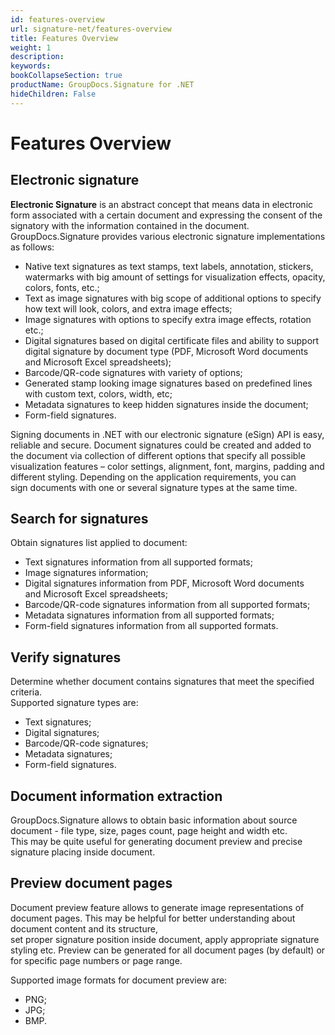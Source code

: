 ```yaml
---
id: features-overview
url: signature-net/features-overview
title: Features Overview
weight: 1
description: 
keywords: 
bookCollapseSection: true
productName: GroupDocs.Signature for .NET
hideChildren: False
---
```


# Features Overview



## Electronic signature

**Electronic Signature** is an abstract concept that means data in electronic form associated with a certain document and expressing the consent of the signatory with the information contained in the document.   
GroupDocs.Signature provides various electronic signature implementations as follows:

*   Native text signatures as text stamps, text labels, annotation, stickers, watermarks with big amount of settings for visualization effects, opacity, colors, fonts, etc.;
*   Text as image signatures with big scope of additional options to specify how text will look, colors, and extra image effects;
*   Image signatures with options to specify extra image effects, rotation etc.;
*   Digital signatures based on digital certificate files and ability to support digital signature by document type (PDF, Microsoft Word documents and Microsoft Excel spreadsheets);
*   Barcode/QR-code signatures with variety of options;
*   Generated stamp looking image signatures based on predefined lines with custom text, colors, width, etc;
*   Metadata signatures to keep hidden signatures inside the document;
*   Form-field signatures.

Signing documents in .NET with our electronic signature (eSign) API is easy, reliable and secure. Document signatures could be created and added to the document via collection of different options that specify all possible visualization features – color settings, alignment, font, margins, padding and different styling. Depending on the application requirements, you can sign documents with one or several signature types at the same time.

## Search for signatures

Obtain signatures list applied to document:

*   Text signatures information from all supported formats;
*   Image signatures information;
*   Digital signatures information from PDF, Microsoft Word documents and Microsoft Excel spreadsheets;
*   Barcode/QR-code signatures information from all supported formats;
*   Metadata signatures information from all supported formats;
*   Form-field signatures information from all supported formats.

## Verify signatures

Determine whether document contains signatures that meet the specified criteria.   
Supported signature types are:

*   Text signatures;
*   Digital signatures;
*   Barcode/QR-code signatures;
*   Metadata signatures;
*   Form-field signatures.

## Document information extraction

GroupDocs.Signature allows to obtain basic information about source document - file type, size, pages count, page height and width etc.  
This may be quite useful for generating document preview and precise signature placing inside document.

## Preview document pages

Document preview feature allows to generate image representations of document pages. This may be helpful for better understanding about document content and its structure,  
set proper signature position inside document, apply appropriate signature styling etc. Preview can be generated for all document pages (by default) or for specific page numbers or page range.

Supported image formats for document preview are:

*   PNG;
*   JPG;
*   BMP.

